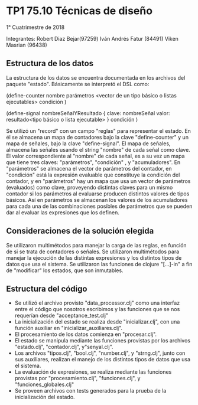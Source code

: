 # TP1 75.10 Técnicas de diseño
1° Cuatrimestre de 2018

Integrantes:
Robert Diaz Bejar(97259)
Iván Andrés Fatur (84491)
Viken Masrian (96438)


## Estructura de los datos
La estructura de los datos se encuentra documentada en los archivos del paquete "estado". Básicamente se interpretó el DSL como:

(define-counter
    nombre     <string>
    parámetros <vector de un tipo básico o listas ejecutables>
    condición  <booleano o lista ejecutable>
)


(define-signal
    nombreSeñalYResultado <mapa>{
                                 clave: nombreSeñal<string>
                                 valor: resultado<tipo básico o lista ejecutable>
  }
  condición               <booleano o lista ejecutable>
)

Se utilizó un "record" con un campo "reglas" para representar el estado. En él se almacena un mapa de contadores bajo la clave "define-counter" y un mapa de señales, bajo la clave "define-signal".
El mapa de señales, almacena las señales usando el string "nombre" de cada señal como clave. El valor correspondiente al "nombre" de cada señal, es a su vez un mapa que tiene tres claves: "parámetros", "condición" , y "acumuladores". En "parámetros" se almacena el vector de parámetros del contador, en "condición" está la expresión evaluable que constituye la condición del contador, y en "parámetros" hay un mapa que usa un vector de parámetros (evaluados) como clave, proveyendo distintas claves para un mismo contador si los parámetros al evaluarse producen distintos valores de tipos básicos. Así en parámetros se almacenan los valores de los acumuladores para cada una de las combinaciones posibles de parámetros que se pueden dar al evaluar las expresiones que los definen.


## Consideraciones de la solución elegida
Se utilizaron multimétodos para manejar la carga de las reglas, en función de si se trata de contadores o señales.
Se utilizaron multimétodos para manejar la ejecución de las distintas expresiones y los distintos tipos de datos que usa el sistema.
Se utilizaron las funciones de clojure "[...]-in" a fin de "modificar" los estados, que son inmutables.


## Estructura del código
* Se utilizó el archivo provisto "data_processor.clj" como una interfaz entre el código que nosotros escribimos y las funciones que se nos requerían desde "acceptance_test.clj"
* La inicialización del estado se realiza desde "inicializar.clj", con una función auxiliar en "inicializar_auxiliares.clj".
* El procesamiento de los datos comienza en "procesar.clj".
* El estado se manipula mediante las funciones provistas por los archivos "estado.clj", "contador.clj", y"senyal.clj".
* Los archivos "tipos.clj", "bool.clj", "number.clj", y "strng.clj", junto con sus auxiliares, realizan el manejo de los distintos tipos de datos que usa el sistema.
* La evaluación de expresiones, se realiza mediante las funciones provistas por "procesamiento.clj", "funciones.clj", y "funciones_globales.clj"
* Se proveen archivos con tests generados para la prueba de la inicialización del estado.
